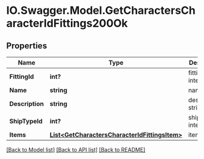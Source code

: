 # IO.Swagger.Model.GetCharactersCharacterIdFittings200Ok
## Properties

Name | Type | Description | Notes
------------ | ------------- | ------------- | -------------
**FittingId** | **int?** | fitting_id integer | 
**Name** | **string** | name string | 
**Description** | **string** | description string | 
**ShipTypeId** | **int?** | ship_type_id integer | 
**Items** | [**List&lt;GetCharactersCharacterIdFittingsItem&gt;**](GetCharactersCharacterIdFittingsItem.md) | items array | 

[[Back to Model list]](../README.md#documentation-for-models) [[Back to API list]](../README.md#documentation-for-api-endpoints) [[Back to README]](../README.md)


